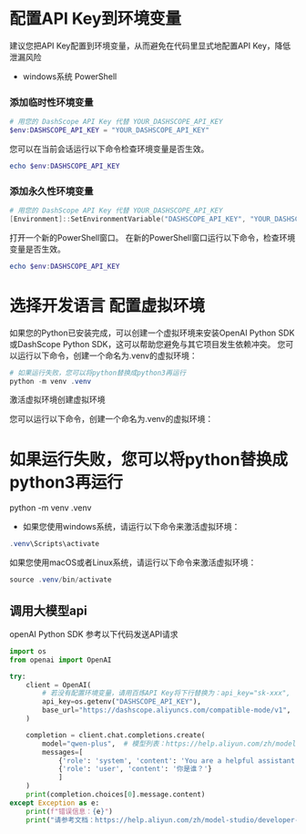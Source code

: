 # 配置API Key到环境变量
建议您把API Key配置到环境变量，从而避免在代码里显式地配置API Key，降低泄漏风险

- windows系统 PowerShell
### 添加临时性环境变量
```powershell
# 用您的 DashScope API Key 代替 YOUR_DASHSCOPE_API_KEY
$env:DASHSCOPE_API_KEY = "YOUR_DASHSCOPE_API_KEY"
```
您可以在当前会话运行以下命令检查环境变量是否生效。
```powershell
echo $env:DASHSCOPE_API_KEY
```

### 添加永久性环境变量
```powershell
# 用您的 DashScope API Key 代替 YOUR_DASHSCOPE_API_KEY
[Environment]::SetEnvironmentVariable("DASHSCOPE_API_KEY", "YOUR_DASHSCOPE_API_KEY", [EnvironmentVariableTarget]::User)
```
打开一个新的PowerShell窗口。
在新的PowerShell窗口运行以下命令，检查环境变量是否生效。
```powershell
echo $env:DASHSCOPE_API_KEY
```


# 选择开发语言 配置虚拟环境
如果您的Python已安装完成，可以创建一个虚拟环境来安装OpenAI Python SDK或DashScope Python SDK，这可以帮助您避免与其它项目发生依赖冲突。
您可以运行以下命令，创建一个命名为.venv的虚拟环境：
```powershell
# 如果运行失败，您可以将python替换成python3再运行
python -m venv .venv
```

激活虚拟环境创建虚拟环境

您可以运行以下命令，创建一个命名为.venv的虚拟环境：

# 如果运行失败，您可以将python替换成python3再运行
python -m venv .venv
- 如果您使用windows系统，请运行以下命令来激活虚拟环境：
 ```powershell
 .venv\Scripts\activate
```

如果您使用macOS或者Linux系统，请运行以下命令来激活虚拟环境：
 ```powershell
 source .venv/bin/activate
```

## 调用大模型api
openAI Python SDK 参考以下代码发送API请求
```python
import os
from openai import OpenAI

try:
    client = OpenAI(
        # 若没有配置环境变量，请用百炼API Key将下行替换为：api_key="sk-xxx",
        api_key=os.getenv("DASHSCOPE_API_KEY"),
        base_url="https://dashscope.aliyuncs.com/compatible-mode/v1",
    )

    completion = client.chat.completions.create(
        model="qwen-plus",  # 模型列表：https://help.aliyun.com/zh/model-studio/getting-started/models
        messages=[
            {'role': 'system', 'content': 'You are a helpful assistant.'},
            {'role': 'user', 'content': '你是谁？'}
            ]
    )
    print(completion.choices[0].message.content)
except Exception as e:
    print(f"错误信息：{e}")
    print("请参考文档：https://help.aliyun.com/zh/model-studio/developer-reference/error-code")
